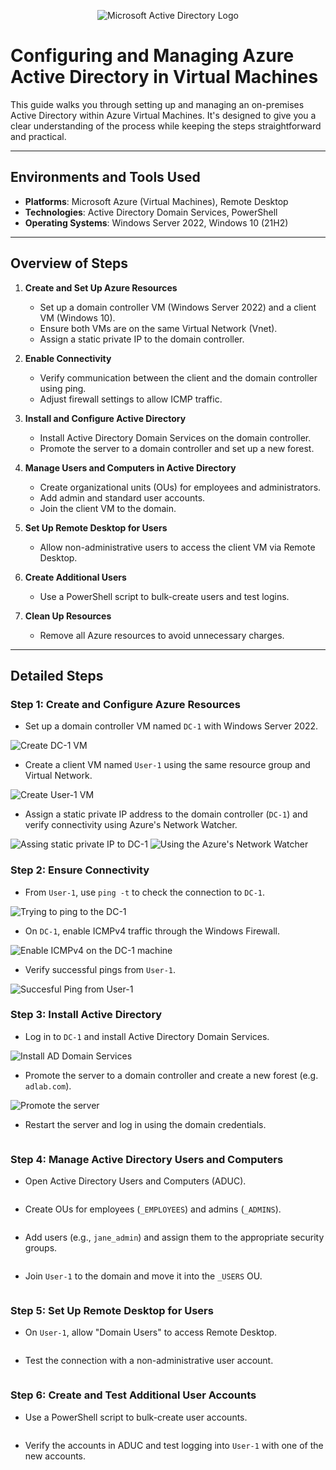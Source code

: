 <p align="center">
<img src="https://i.imgur.com/pU5A58S.png" alt="Microsoft Active Directory Logo"/>
</p>

# Configuring and Managing Azure Active Directory in Virtual Machines

This guide walks you through setting up and managing an on-premises Active Directory within Azure Virtual Machines. It's designed to give you a clear understanding of the process while keeping the steps straightforward and practical.

---

## Environments and Tools Used

- **Platforms**: Microsoft Azure (Virtual Machines), Remote Desktop
- **Technologies**: Active Directory Domain Services, PowerShell
- **Operating Systems**: Windows Server 2022, Windows 10 (21H2)

---

## Overview of Steps

1. **Create and Set Up Azure Resources**
   - Set up a domain controller VM (Windows Server 2022) and a client VM (Windows 10).
   - Ensure both VMs are on the same Virtual Network (Vnet).
   - Assign a static private IP to the domain controller.

2. **Enable Connectivity**
   - Verify communication between the client and the domain controller using ping.
   - Adjust firewall settings to allow ICMP traffic.

3. **Install and Configure Active Directory**
   - Install Active Directory Domain Services on the domain controller.
   - Promote the server to a domain controller and set up a new forest.

4. **Manage Users and Computers in Active Directory**
   - Create organizational units (OUs) for employees and administrators.
   - Add admin and standard user accounts.
   - Join the client VM to the domain.

5. **Set Up Remote Desktop for Users**
   - Allow non-administrative users to access the client VM via Remote Desktop.

6. **Create Additional Users**
   - Use a PowerShell script to bulk-create users and test logins.

7. **Clean Up Resources**
   - Remove all Azure resources to avoid unnecessary charges.

---

## Detailed Steps

### Step 1: Create and Configure Azure Resources
- Set up a domain controller VM named `DC-1` with Windows Server 2022.
<img src="https://i.imgur.com/2Wn7spd.png" alt="Create DC-1 VM"/>

- Create a client VM named `User-1` using the same resource group and Virtual Network.
<img src="https://i.imgur.com/dhAuo5O.png" alt="Create User-1 VM">

- Assign a static private IP address to the domain controller (`DC-1`) and verify connectivity using Azure's Network Watcher.
<img src="https://i.imgur.com/SSmlDvD.png" alt="Assing static private IP to DC-1">
<img src="https://i.imgur.com/rlioW0G.png" alt="Using the Azure's Network Watcher">

### Step 2: Ensure Connectivity
- From `User-1`, use `ping -t` to check the connection to `DC-1`.
<img src="https://i.imgur.com/piArwbf.png" alt="Trying to ping to the DC-1">

- On `DC-1`, enable ICMPv4 traffic through the Windows Firewall.
<img src="https://i.imgur.com/TXNIW9G.png" alt="Enable ICMPv4 on the DC-1 machine">

- Verify successful pings from `User-1`.
<img src="https://i.imgur.com/d1mSzRb.png" alt="Succesful Ping from User-1">

### Step 3: Install Active Directory
- Log in to `DC-1` and install Active Directory Domain Services.
<img src="https://i.imgur.com/m8ccDnF.png" alt="Install AD Domain Services">

- Promote the server to a domain controller and create a new forest (e.g. `adlab.com`).
<img src="https://i.imgur.com/jkGnPP2.png" alt="Promote the server">

- Restart the server and log in using the domain credentials.
<img src="" alt="">

### Step 4: Manage Active Directory Users and Computers
- Open Active Directory Users and Computers (ADUC).
<img src="" alt="">

- Create OUs for employees (`_EMPLOYEES`) and admins (`_ADMINS`).
<img src="" alt="">

- Add users (e.g., `jane_admin`) and assign them to the appropriate security groups.
<img src="" alt="">

- Join `User-1` to the domain and move it into the `_USERS` OU.
<img src="" alt="">

### Step 5: Set Up Remote Desktop for Users
- On `User-1`, allow "Domain Users" to access Remote Desktop.
<img src="" alt="">

- Test the connection with a non-administrative user account.
<img src="" alt="">

### Step 6: Create and Test Additional User Accounts
- Use a PowerShell script to bulk-create user accounts.
<img src="" alt="">

- Verify the accounts in ADUC and test logging into `User-1` with one of the new accounts.
<img src="" alt="">
